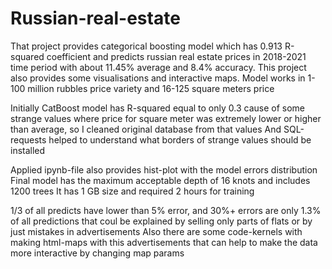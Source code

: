 # Russian-real-estate
That project provides categorical boosting model which has 0.913 R-squared coefficient and predicts russian real estate prices in 2018-2021 time period with about 11.45% average and 8.4% accuracy. This project also provides some visualisations and interactive maps. Model works in 1-100 million rubbles price variety and 16-125 square meters price 

Initially CatBoost model has R-squared equal to only 0.3 cause of some strange values where price for square meter was extremely lower or higher than average, so I cleaned original database from that values
And SQL-requests helped to understand what borders of strange values should be installed

Applied ipynb-file also provides hist-plot with the model errors distribution
Final model has the maximum acceptable depth of 16 knots and includes 1200 trees 
It has 1 GB size and required 2 hours for training

1/3 of all predicts have lower than 5% error, and 30%+ errors are only 1.3% of all predictions that coul be explained by selling only parts of flats or by just mistakes in advertisements
Also there are some code-kernels with making html-maps with this advertisements that can help to make the data more interactive by changing map params
